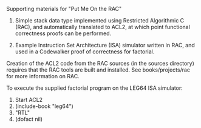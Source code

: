 Supporting materials for "Put Me On the RAC"

1. Simple stack data type implemented using Restricted Algorithmic C (RAC), and automatically 
translated to ACL2, at which point functional correctness proofs can be performed.

2. Example Instruction Set Architecture (ISA) simulator written in RAC, 
and used in a Codewalker proof of correctness for factorial.

Creation of the ACL2 code from the RAC sources (in the sources
directory) requires that the RAC tools are built and installed.
See books/projects/rac for more information on RAC.

To execute the supplied factorial program on the LEG64 ISA simulator:

1. Start ACL2
2. (include-book "leg64")
3. "RTL"
4. (dofact <n> nil)
